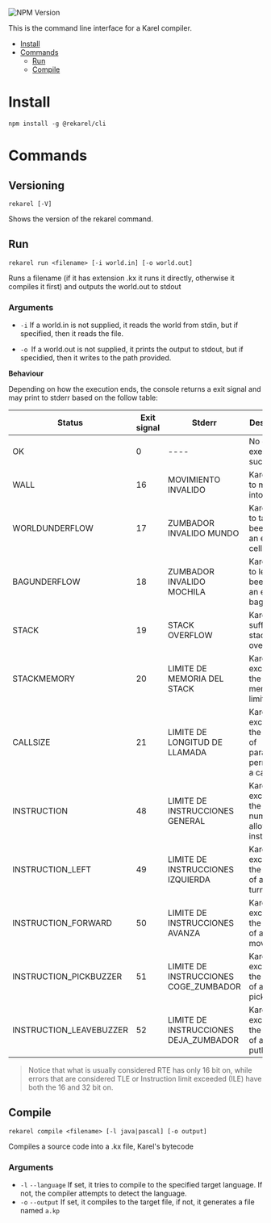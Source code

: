 ![NPM Version](https://img.shields.io/npm/v/%40rekarel%2Fcli)


This is the command line interface for a Karel compiler.

- [Install](#install)
- [Commands](#commands)
  - [Run](#run)
  - [Compile](#compile)

# Install

`npm install -g @rekarel/cli`

# Commands

## Versioning

`rekarel [-V]`

Shows the version of the rekarel command.

## Run

`rekarel run <filename> [-i world.in] [-o world.out]`

Runs a filename (if it has extension .kx it runs it directly, otherwise it compiles it first) and outputs the world.out to stdout

### Arguments

* `-i` If a world.in is not supplied, it reads the world from stdin, but if specified, then it reads the file.

* `-o `If a world.out is not supplied, it prints the output to stdout, but if specidied, then it writes to the path provided.

**Behaviour**

Depending on how the execution ends, the console returns a exit signal and may print to stderr based on the follow table:

| Status                  | Exit signal | Stderr                                | Description                                                        |
|-------------------------|-------------|---------------------------------------|--------------------------------------------------------------------|
| OK                      | 0           | ----                                  | No error, execution succeeded.                                     |
| WALL                    | 16          | MOVIMIENTO INVALIDO                   | Karel tried to move into a wall.                                   |
| WORLDUNDERFLOW          | 17          | ZUMBADOR INVALIDO MUNDO               | Karel tried to take a beeper on an empty cell.                     |
| BAGUNDERFLOW            | 18          | ZUMBADOR INVALIDO MOCHILA             | Karel tried to leave a beeper with an empty bag.                   |
| STACK                   | 19          | STACK OVERFLOW                        | Karel suffered a stack overflow.                                   |
| STACKMEMORY             | 20          | LIMITE DE MEMORIA DEL STACK           | Karel exceeded the stack memory limits.                            |
| CALLSIZE                | 21          | LIMITE DE LONGITUD DE LLAMADA         | Karel exceeded the number of parameters permitted in a call.       |
| INSTRUCTION             | 48          | LIMITE DE INSTRUCCIONES GENERAL       | Karel exceeded the general number of allowed instructions.         |
| INSTRUCTION_LEFT        | 49          | LIMITE DE INSTRUCCIONES IZQUIERDA     | Karel exceeded the number of allowed turnleft.                     |
| INSTRUCTION_FORWARD     | 50          | LIMITE DE INSTRUCCIONES AVANZA        | Karel exceeded the number of allowed move.                         |
| INSTRUCTION_PICKBUZZER  | 51          | LIMITE DE INSTRUCCIONES COGE_ZUMBADOR | Karel exceeded the number of allowed pickbeeper.                   |
| INSTRUCTION_LEAVEBUZZER | 52          | LIMITE DE INSTRUCCIONES DEJA_ZUMBADOR | Karel exceeded the number of allowed putbeeper.                    |

> Notice that what is usually considered RTE has only 16 bit on, while errors that are considered TLE or Instruction limit exceeded (ILE) have both the 16 and 32 bit on.

## Compile

`rekarel compile <filename> [-l java|pascal] [-o output]`

Compiles a source code into a .kx file, Karel's bytecode

### Arguments
* `-l` `--language` If set, it tries to compile to the specified target language. If not, the compiler attempts to detect the language.
* `-o` `--output` If set, it compiles to the target file, if not, it generates a file named `a.kp`
